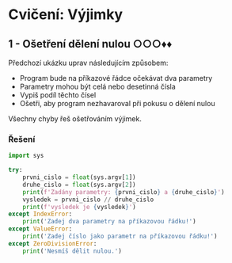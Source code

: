 # Cvičení: Výjimky

## 1 - Ošetření dělení nulou ○○○♦♦

Předchozí ukázku uprav následujícím způsobem:

- Program bude na příkazové řádce očekávat dva parametry
- Parametry mohou být celá nebo desetinná čísla
- Vypiš podíl těchto čísel
- Ošetři, aby program nezhavaroval při pokusu o dělení nulou

Všechny chyby řeš ošetřováním výjimek.

### Řešení

```python
import sys

try:
    prvni_cislo = float(sys.argv[1])
    druhe_cislo = float(sys.argv[2])
    print(f'Zadány parametry: {prvni_cislo} a {druhe_cislo}')
    vysledek = prvni_cislo // druhe_cislo
    print(f'vysledek je {vysledek}')
except IndexError:
    print('Zadej dva parametry na příkazovou řádku!')
except ValueError:
    print('Zadej číslo jako parametr na příkazovou řádku!')
except ZeroDivisionError:
    print('Nesmíš dělit nulou.')
```

